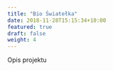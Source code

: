 ```yaml
---
title: "Bio Światełka"
date: 2018-11-28T15:15:34+10:00
featured: true
draft: false
weight: 4
---
```


Opis projektu
